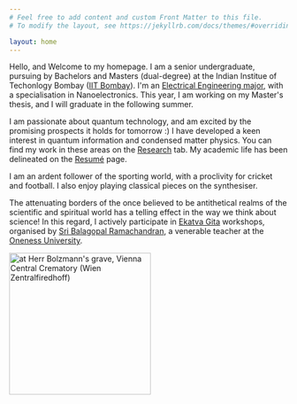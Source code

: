 ```yaml
---
# Feel free to add content and custom Front Matter to this file.
# To modify the layout, see https://jekyllrb.com/docs/themes/#overriding-theme-defaults

layout: home
---
```


Hello, and Welcome to my homepage. I am a senior undergraduate, pursuing by Bachelors and Masters (dual-degree) at the Indian Institue of Techonlogy Bombay ([IIT Bombay](http://iitb.ac.in)). I'm an [Electrical Engineering major](http://www.ee.iitb.ac.in/), with a specialisation in Nanoelectronics. This year, I am working on my Master's thesis, and I will graduate in the following summer. 

I am passionate about quantum technology, and am excited by the promising prospects it holds for tomorrow :)  I have developed a keen interest in quantum information and condensed matter physics. You can find my work in these areas on the [Research](http://praveen5.github.io/research/) tab. My academic life has been delineated on the [Resumé](http://praveen5.github.io/resume/) page. 

I am an ardent follower of the sporting world, with a proclivity for cricket and football. I also enjoy playing classical pieces on the synthesiser. 

The attenuating borders of the once believed to be antithetical realms of the scientific and spiritual world has a telling effect in the way we think about science! In this regard, I actively participate in [Ekatva Gita](http://songofoneness.com/objective-and-structure/) workshops, organised by [Sri Balagopal Ramachandran](https://www.linkedin.com/in/balagopal-ramachandran-5a42262/), a venerable teacher at the [Oneness University](http://onenessuniversity.org/).  


<img src="/me.png" ALIGN = "CENTRE" width="256" title="at Herr Bolzmann's grave, Vienna Central Crematory (Wien Zentralfiredhoff)">
